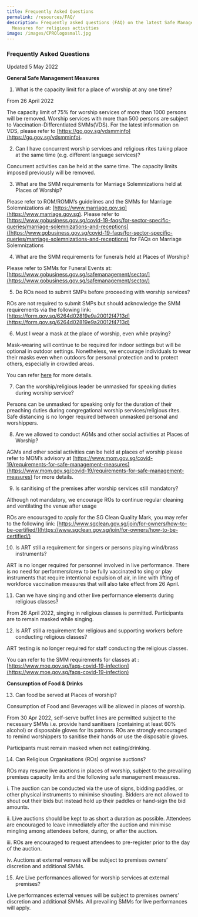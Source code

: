 ```yaml
---
title: Frequently Asked Questions
permalink: /resources/FAQ/
description: Frequently asked questions (FAQ) on the latest Safe Management
  Measures for religious activities
image: /images/CPROlogosmall.jpg
---
```



### Frequently Asked Questions 
Updated 5 May 2022

**General Safe Management Measures**

1) What is the capacity limit for a place of worship at any one time?

From 26 April 2022

The capacity limit of 75% for worship services of more than 1000 persons will be removed.
Worship services with more than 500 persons are subject to Vaccination-Differentiated SMMs(VDS). For the latest information on VDS, please refer to [https://go.gov.sg/vdsmminfo](https://go.gov.sg/vdsmminfo).

2) Can I have concurrent worship services and religious rites taking place at the same time (e.g. different language services)?

Concurrent activities can be held at the same time. The capacity limits imposed previously will be removed.

3) What are the SMM requirements for Marriage Solemnizations held at Places of Worship?

Please refer to ROM/ROMM’s guidelines and the SMMs for Marriage Solemnizations at: [https://www.marriage.gov.sg](https://www.marriage.gov.sg). Please refer to [https://www.gobusiness.gov.sg/covid-19-faqs/for-sector-specific-queries/marriage-solemnizations-and-receptions]([https://www.gobusiness.gov.sg/covid-19-faqs/for-sector-specific-queries/marriage-solemnizations-and-receptions) for FAQs on Marriage Solemnizations 


4) What are the SMM requirements for funerals held at Places of Worship?

Please refer to SMMs for Funeral Events at: [https://www.gobusiness.gov.sg/safemanagement/sector/](https://www.gobusiness.gov.sg/safemanagement/sector/)

5) Do ROs need to submit SMPs before proceeding with worship services?

ROs are not required to submit SMPs but should acknowledge the SMM requirements via the following link: [https://form.gov.sg/6264d02819e9a20012f4713d](https://form.gov.sg/6264d02819e9a20012f4713d)

6) Must I wear a mask at the place of worship, even while praying?

Mask-wearing will continue to be required for indoor settings but will be optional in outdoor settings. Nonetheless, we encourage individuals to wear their masks even when outdoors for personal protection and to protect others, especially in crowded areas.

You can refer [here](https://www.moh.gov.sg/covid-19/general/faqs---masks-and-personal-protective-equipment-(ppe)#:~:text=a%20work%20cubicle%3F-,A%3A,her%20mask%20in%20the%20room) for more details.

7) Can the worship/religious leader be unmasked for speaking duties during worship service?

Persons can be unmasked for speaking only for the duration of their preaching duties during congregational worship services/religious rites. Safe distancing is no longer required between unmasked personal and worshippers.

8) Are we allowed to conduct AGMs and other social activities at Places of Worship?

AGMs and other social activities can be held at places of worship please refer to MOM’s advisory at [https://www.mom.gov.sg/covid-19/requirements-for-safe-management-measures](https://www.mom.gov.sg/covid-19/requirements-for-safe-management-measures) for more details.

9) Is sanitising of the premises after worship services still mandatory?

Although not mandatory, we encourage ROs to continue regular cleaning and ventilating the venue after usage

ROs are encouraged to apply for the SG Clean Quality Mark, you may refer to the following link: [https://www.sgclean.gov.sg/join/for-owners/how-to-be-certified/](https://www.sgclean.gov.sg/join/for-owners/how-to-be-certified/)

10) Is ART still a requirement for singers or persons playing wind/brass instruments?

ART is no longer required for personnel involved in live performance. There is no need for performers/crew to be fully vaccinated to sing or play instruments that require intentional expulsion of air, in line with lifting of workforce vaccination measures that will also take effect from 26 April.

11) Can we have singing and other live performance elements during religious classes?

From 26 April 2022, singing in religious classes is permitted. Participants are to remain masked while singing.

12) Is ART still a requirement for religious and supporting workers before conducting religious classes? 

ART testing is no longer required for staff conducting the religious classes. 

You can refer to the SMM requirements for classes at : [https://www.moe.gov.sg/faqs-covid-19-infection](https://www.moe.gov.sg/faqs-covid-19-infection)

**Consumption of Food & Drinks**

13) Can food be served at Places of worship?

Consumption of Food and Beverages will be allowed in places of worship. 

From 30 Apr 2022, self-serve buffet lines are permitted subject to the necessary SMMs i.e. provide hand sanitisers (containing at least 60% alcohol) or disposable gloves for its patrons. ROs are strongly encouraged to remind worshippers to sanitise their hands or use the disposable gloves. 

Participants must remain masked when not eating/drinking.

14) Can Religious Organisations (ROs) organise auctions?

ROs may resume live auctions in places of worship, subject to the prevailing premises capacity limits and the following safe management measures. 

i.	The auction can be conducted via the use of signs, bidding paddles, or other physical instruments to minimise shouting. Bidders are not allowed to shout out their bids but instead hold up their paddles or hand-sign the bid amounts.

ii.	Live auctions should be kept to as short a duration as possible. Attendees are encouraged to leave immediately after the auction and minimise mingling among attendees before, during, or after the auction.

iii.	ROs are encouraged to request attendees to pre-register prior to the day of the auction.

iv.	Auctions at external venues will be subject to premises owners’ discretion and additional SMMs.

15) Are Live performances allowed for worship services at external premises?

Live performances external venues will be subject to premises owners’ discretion and additional SMMs. All prevailing SMMs for live performances will apply.